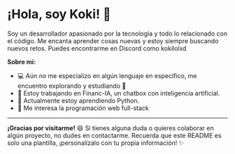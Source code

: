 # ¡Hola, soy Koki! 👋

Soy un desarrollador apasionado por la tecnología y todo lo relacionado con el código. Me encanta aprender cosas nuevas y estoy siempre buscando nuevos retos. Puedes encontrarme en Discord como kokilolxd

**Sobre mí:**

* 💻 Aún no me especializo en algún lenguaje en especifico, me encuentro explorando y estudiando 📕
* 🚀 Estoy trabajando en Financ-IA, un chatbox con inteligencia artificial.
* 🌱 Actualmente estoy aprendiendo Python.
* 🤔 Me interesa la programación web full-stack

---

**¡Gracias por visitarme!** 😄  Si tienes alguna duda o quieres colaborar en algún proyecto, no dudes en contactarme.  Recuerda que este README es solo una plantilla, ¡personalízalo con tu propia información! ✨
